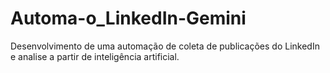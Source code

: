 # Automa-o_LinkedIn-Gemini
Desenvolvimento de uma automação de coleta de publicações do LinkedIn e analise a partir de inteligência artificial.
